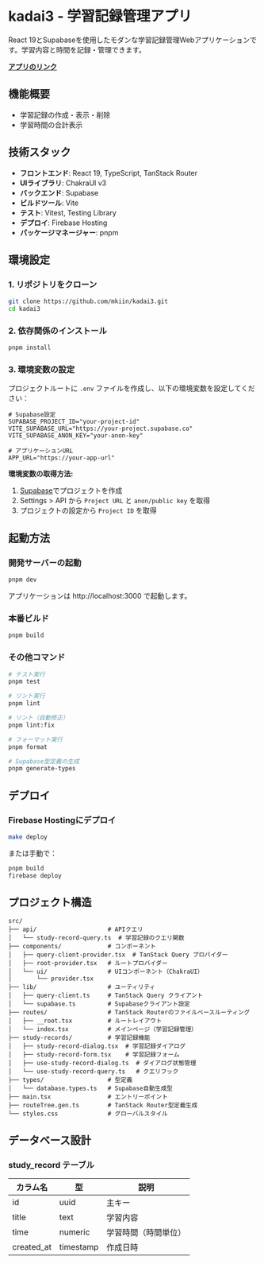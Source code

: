# kadai3 - 学習記録管理アプリ

React 19とSupabaseを使用したモダンな学習記録管理Webアプリケーションです。学習内容と時間を記録・管理できます。

**[アプリのリンク](https://jisou-project-kadai3.web.app/)**

## 機能概要

- 学習記録の作成・表示・削除
- 学習時間の合計表示

## 技術スタック

- **フロントエンド**: React 19, TypeScript, TanStack Router
- **UIライブラリ**: ChakraUI v3
- **バックエンド**: Supabase
- **ビルドツール**: Vite
- **テスト**: Vitest, Testing Library
- **デプロイ**: Firebase Hosting
- **パッケージマネージャー**: pnpm

## 環境設定

### 1. リポジトリをクローン

```bash
git clone https://github.com/mkiin/kadai3.git
cd kadai3
```

### 2. 依存関係のインストール

```bash
pnpm install
```

### 3. 環境変数の設定

プロジェクトルートに `.env` ファイルを作成し、以下の環境変数を設定してください：

```env
# Supabase設定
SUPABASE_PROJECT_ID="your-project-id"
VITE_SUPABASE_URL="https://your-project.supabase.co"
VITE_SUPABASE_ANON_KEY="your-anon-key"

# アプリケーションURL
APP_URL="https://your-app-url"
```

**環境変数の取得方法:**
1. [Supabase](https://supabase.com)でプロジェクトを作成
2. Settings > API から `Project URL` と `anon/public key` を取得
3. プロジェクトの設定から `Project ID` を取得

## 起動方法

### 開発サーバーの起動

```bash
pnpm dev
```

アプリケーションは http://localhost:3000 で起動します。

### 本番ビルド

```bash
pnpm build
```

### その他コマンド
```bash
# テスト実行
pnpm test

# リント実行
pnpm lint

# リント（自動修正）
pnpm lint:fix

# フォーマット実行
pnpm format

# Supabase型定義の生成
pnpm generate-types
```

## デプロイ

### Firebase Hostingにデプロイ

```bash
make deploy
```

または手動で：

```bash
pnpm build
firebase deploy
```

## プロジェクト構造

```
src/
├── api/                    # APIクエリ
│   └── study-record-query.ts  # 学習記録のクエリ関数
├── components/             # コンポーネント
│   ├── query-client-provider.tsx  # TanStack Query プロバイダー
│   ├── root-provider.tsx   # ルートプロバイダー
│   └── ui/                 # UIコンポーネント（ChakraUI）
│       └── provider.tsx
├── lib/                    # ユーティリティ
│   ├── query-client.ts     # TanStack Query クライアント
│   └── supabase.ts         # Supabaseクライアント設定
├── routes/                 # TanStack Routerのファイルベースルーティング
│   ├── __root.tsx          # ルートレイアウト
│   └── index.tsx           # メインページ（学習記録管理）
├── study-records/          # 学習記録機能
│   ├── study-record-dialog.tsx  # 学習記録ダイアログ
│   ├── study-record-form.tsx    # 学習記録フォーム
│   ├── use-study-record-dialog.ts  # ダイアログ状態管理
│   └── use-study-record-query.ts   # クエリフック
├── types/                  # 型定義
│   └── database.types.ts   # Supabase自動生成型
├── main.tsx                # エントリーポイント
├── routeTree.gen.ts        # TanStack Router型定義生成
└── styles.css              # グローバルスタイル
```

## データベース設計

### study_record テーブル

| カラム名 | 型 | 説明 |
|----------|-----|------|
| id | uuid | 主キー |
| title | text | 学習内容 |
| time | numeric | 学習時間（時間単位） |
| created_at | timestamp | 作成日時 |